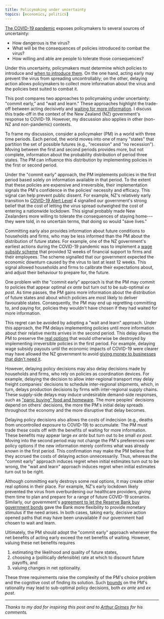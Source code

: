 ```yaml
---
title: Policymaking under uncertainty
topics: [economics, politics]
---
```


[The COVID-19 pandemic](https://en.wikipedia.org/wiki/COVID-19_pandemic) exposes policymakers to several sources of uncertainty:

* How dangerous is the virus?
* What will be the consequences of policies introduced to combat the virus?
* How willing and able are people to tolerate those consequences?

Under this uncertainty, policymakers must determine which policies to introduce and [when to introduce them](/blog/covid-19-lockdown-two-sided-uncertainty/).
On the one hand, acting early may prevent the virus from spreading uncontrollably; on the other, delaying action allows policymakers to collect more information about the virus and the policies best suited to combat it.

This post compares two approaches to policymaking under uncertainty: "commit early," and "wait and learn."
These approaches highlight the trade-off between acting decisively and [waiting for more information](/blog/option-value-waiting/).
I discuss this trade-off in the context of the New Zealand (NZ) government's response to COVID-19.
However, my discussion also applies in other (non-NZ and non-pandemic) contexts.

To frame my discussion, consider a policymaker (PM) in a world with three time periods.
Each period, the world moves into one of many "states" that partition the set of possible futures (e.g., "recession" and "no recession").
Moving between the first and second periods provides more, but not complete, information about the probability distribution of period three states.
The PM can influence this distribution by implementing policies in the first or second period.

Under the "commit early" approach, the PM implements policies in the first period based solely on information available in that period.
To the extent that these policies are expensive and irreversible, their implementation signals the PM's confidence in the policies' necessity and efficacy.
This signal can help prevent public dissent.
For example, NZ's relatively early transition to [COVID-19 Alert Level](https://covid19.govt.nz/alert-system/covid-19-alert-system/) 4 signalled our government's strong belief that the cost of letting the virus spread outweighed the cost of entering a nationwide lockdown.
This signal probably made New Zealanders more willing to tolerate the consequences of staying home---they were told, in no uncertain terms, that doing so would "save lives."

Committing early also provides information about future conditions to households and firms, who may be less informed than the PM about the distribution of future states.
For example, one of the NZ government's earliest actions during the COVID-19 pandemic was to implement a [wage subsidy scheme](https://www.employment.govt.nz/leave-and-holidays/other-types-of-leave/coronavirus-workplace/wage-subsidy/) that provided 12 weeks of financial support to firms and their employees.
The scheme signalled that our government expected the economic downturn caused by the virus to last at least 12 weeks.
This signal allowed households and firms to calibrate their expectations about, and adjust their behaviour to prepare for, the future.

One problem with the "commit early" approach is that the PM may commit to policies that appear optimal *ex ante* but turn out to be sub-optimal *ex post*.
As time passes, the PM gains more information about the distribution of future states and about which policies are most likely to deliver favourable states.
Consequently, the PM may end up regretting committing to, and paying for, policies they wouldn't have chosen if they had waited for more information.

This regret can be avoided by adopting a "wait and learn" approach.
Under this approach, the PM delays implementing policies until more information about their relative merits arrives in the second period.
This delay allows the PM to preserve the [real options](https://en.wikipedia.org/wiki/Real_options_valuation) that would otherwise be destroyed by implementing irreversible policies in the first period.
For example, delaying wage subsidy payouts until the economic impacts of COVID-19 were clearer may have allowed the NZ government to avoid [giving money to businesses that didn't need it](https://www.stuff.co.nz/business/121254612/coronavirus-business-owner-pockets-150000-from-government-wage-subsidy-and-hes-not-paying-it-back).

However, delaying policy decisions may also delay decisions made by households and firms, who rely on policies as coordination devices.
For example, delaying the decision to allow inter-regional transport may delay freight companies' decisions to schedule inter-regional shipments, which, in turn, delays production decisions by firms with inter-regional supply chains.
These supply-side delays may induce undesirable demand-side responses, such as ["panic buying" food and homeware](https://www.rnz.co.nz/news/national/412425/supermarkets-urge-people-to-stop-panic-buying).
The more peoples' decisions depend on others' decisions, the more the PM's initial delay spreads throughout the economy and the more disruptive that delay becomes.

Delaying policy decisions also allows the costs of indecision (e.g., deaths from uncontrolled exposure to COVID-19) to accumulate.
The PM must trade these costs off with the benefits of waiting for more information.
These benefits may appear large *ex ante* but turn out to be small *ex post*.
Moving into the second period may not change the PM's preferences over policy options if the new information merely confirms what was already known in the first period.
This confirmation may make the PM believe that they accrued the costs of delaying action unnecessarily.
Thus, whereas the "commit early" approach induces regret when initial estimates turn out to be wrong, the "wait and learn" approach induces regret when initial estimates turn out to be right.

Although committing early destroys some real options, it may create other real options in their place.
For example, NZ's early lockdown likely prevented the virus from overburdening our healthcare providers, giving them time to plan and prepare for a range of future COVID-19 scenarios.
Similarly, our government's [agreement to let the Reserve Bank buy government bonds](https://www.beehive.govt.nz/release/govt-backs-rbnz-move-support-economy-lower-interest-rates) gave the Bank more flexibility to provide monetary stimulus if the need arises.
In both cases, taking early, decisive action opened paths that may have been unavailable if our government had chosen to wait and learn.

Ultimately, the PM should adopt the "commit early" approach whenever the net benefits of acting early exceed the net benefits of waiting.
However, valuing these net benefits requires

1.  estimating the likelihood and quality of future states,
2. choosing a (politically defensible) rate at which to discount future payoffs, and
3. valuing changes in net optionality.

These three requirements raise the complexity of the PM's choice problem and the cognitive cost of finding its solution.
Such [bounds](https://en.wikipedia.org/wiki/Bounded_rationality) on the PM's rationality may lead to sub-optimal policy decisions, both *ex ante* and *ex post*.

---

*Thanks to my dad for inspiring this post and to [Arthur Grimes](https://motu.nz/about-us/people/arthur-grimes/) for his comments.*
